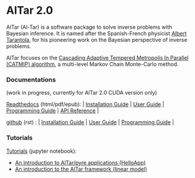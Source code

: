 # AlTar 2.0

AlTar (Al-Tar) is a software package to solve inverse problems with Bayesian inference. It is named after the Spanish-French physicist [Albert Tarantola](https://en.wikipedia.org/wiki/Albert_Tarantola), for his pioneering work on the Bayesian perspective of inverse problems.

AlTar focuses on the [Cascading Adaptive Tempered Metropolis In Parallel (CATMIP) algorithm](https://thesis.library.caltech.edu/5918/), a multi-level Markov Chain Monte-Carlo method. 

### Documentations
(work in progress, currently for AlTar 2.0 CUDA version only)

[Readthedocs](https://altar.readthedocs.io) (html/pdf/epub):
| [Installation Guide](https://altar.readthedocs.io/en/cuda/cuda/Installation.html) | [User Guide](https://altar.readthedocs.io/en/cuda/cuda/Manual.html) | [Programming Guide](https://altar.readthedocs.io/en/cuda/cuda/Programming.html) | [API Reference](https://altar.readthedocs.io/en/cuda/api/index.html) |

[github](https://github.com/lijun99/altar2-documentation) (rst) :
| [Installation Guide](docs/cuda/Installation.rst) | [User Guide](docs/cuda/Manual.rst) | [Programming Guide](docs/cuda/Programming.rst) |

### Tutorials
[Tutorials](jupyter) (jupyter notebook):

- [An introduction to AlTar/pyre applications (HelloApp)](jupyter/hello/hello.ipynb)
- [An introduction to the AlTar framework (linear model)](jupyter/linear/linear.ipynb)
